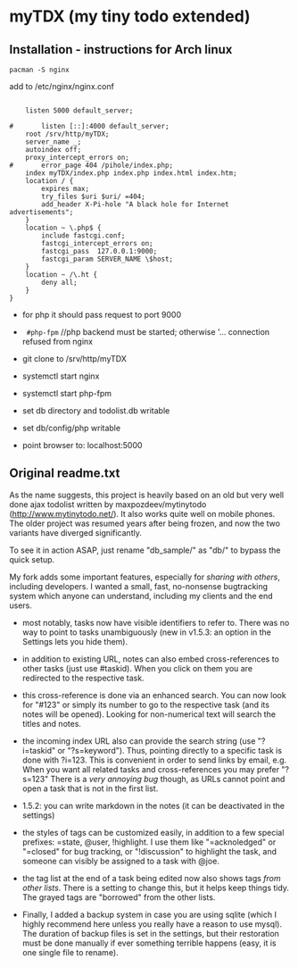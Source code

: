 # myTDX (my tiny todo extended)

## Installation - instructions for Arch linux

`pacman -S nginx`

add to  /etc/nginx/nginx.conf

```server {
  
    listen 5000 default_server;

#       listen [::]:4000 default_server;
    root /srv/http/myTDX;
    server_name _;
    autoindex off;
    proxy_intercept_errors on;
#       error_page 404 /pihole/index.php;
    index myTDX/index.php index.php index.html index.htm;
    location / {
        expires max;
        try_files $uri $uri/ =404;
        add_header X-Pi-hole "A black hole for Internet advertisements";
    }
    location ~ \.php$ {
        include fastcgi.conf;
        fastcgi_intercept_errors on;
        fastcgi_pass  127.0.0.1:9000;
        fastcgi_param SERVER_NAME \$host;
    }
    location ~ /\.ht {
        deny all;
    }
}
```


* for php it should pass request to port 9000
* ` #php-fpm`  //php backend must be started; otherwise '... connection refused from nginx
* git clone <this repo> to /srv/http/myTDX
* systemctl start nginx
* systemctl start php-fpm

* set db directory and todolist.db writable
* set db/config/php writable

* point browser to: localhost:5000

## Original readme.txt
As the name suggests, this project is heavily based on an old but very well done ajax todolist
written by maxpozdeev/mytinytodo (http://www.mytinytodo.net/). It also works quite well on mobile phones.
The older project was resumed years after being frozen, and now the two variants have diverged significantly.

To see it in action ASAP, just rename "db_sample/" as "db/" to bypass the quick setup.

My fork adds some important features, especially for *sharing with others*, including developers.
I wanted a small, fast, no-nonsense bugtracking system which anyone can understand, including my
clients and the end users.

- most notably, tasks now have visible identifiers to refer to. There was no way to point to tasks
unambiguously (new in v1.5.3: an option in the Settings lets you hide them).

- in addition to existing URL, notes can also embed cross-references to other tasks (just use #taskid).
When you click on them you are redirected to the respective task.

- this cross-reference is done via an enhanced search. You can now look for "#123" or simply its number
to go to the respective task (and its notes will be opened). Looking for non-numerical text will search
the titles and notes.

- the incoming index URL also can provide the search string (use "?i=taskid" or "?s=keyword"). Thus,
pointing directly to a specific task is done with ?i=123. This is convenient in order to send links
by email, e.g. When you want all related tasks and cross-references you may prefer "?s=123"
There is a *very annoying bug* though, as URLs cannot point and open a task that is not in the first list.

- 1.5.2: you can write markdown in the notes (it can be deactivated in the settings)

- the styles of tags can be customized easily, in addition to a few special prefixes: =state, @user, !highlight.
I use them like "=acknoledged" or "=closed" for bug tracking, or "!discussion" to highlight the task, and
someone can visibly be assigned to a task with @joe.

- the tag list at the end of a task being edited now also shows tags *from other lists*. There is a setting
to change this, but it helps keep things tidy. The grayed tags are "borrowed" from the other lists.

- Finally, I added a backup system in case you are using sqlite (which I highly recommend here unless you
really have a reason to use mysql). The duration of backup files is set in the settings, but their restoration
must be done manually if ever something terrible happens (easy, it is one single file to rename).
